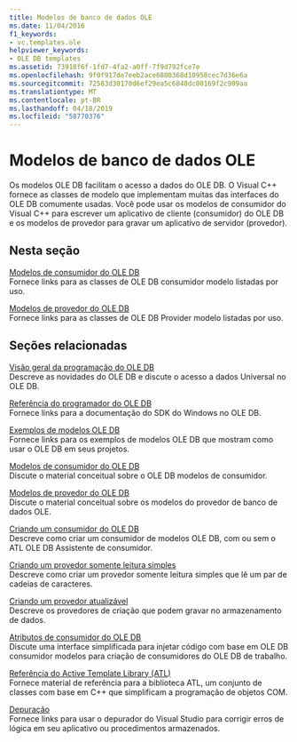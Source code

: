 ```yaml
---
title: Modelos de banco de dados OLE
ms.date: 11/04/2016
f1_keywords:
- vc.templates.ole
helpviewer_keywords:
- OLE DB templates
ms.assetid: 73918f6f-1fd7-4fa2-a0ff-7f9d792fce7e
ms.openlocfilehash: 9f0f917de7eeb2ace6800368d10958cec7d36e6a
ms.sourcegitcommit: 72583d30170d6ef29ea5c6848dc00169f2c909aa
ms.translationtype: MT
ms.contentlocale: pt-BR
ms.lasthandoff: 04/18/2019
ms.locfileid: "58770376"
---
```

# <a name="ole-db-templates"></a>Modelos de banco de dados OLE

Os modelos OLE DB facilitam o acesso a dados do OLE DB. O Visual C++ fornece as classes de modelo que implementam muitas das interfaces do OLE DB comumente usadas. Você pode usar os modelos de consumidor do Visual C++ para escrever um aplicativo de cliente (consumidor) do OLE DB e os modelos de provedor para gravar um aplicativo de servidor (provedor).

## <a name="in-this-section"></a>Nesta seção

[Modelos de consumidor do OLE DB](../../data/oledb/ole-db-consumer-templates-reference.md)<br/>
Fornece links para as classes de OLE DB consumidor modelo listadas por uso.

[Modelos de provedor do OLE DB](../../data/oledb/ole-db-provider-templates-reference.md)<br/>
Fornece links para as classes de OLE DB Provider modelo listadas por uso.

## <a name="related-sections"></a>Seções relacionadas

[Visão geral da programação do OLE DB](../../data/oledb/ole-db-programming-overview.md)<br/>
Descreve as novidades do OLE DB e discute o acesso a dados Universal no OLE DB.

[Referência do programador do OLE DB](/sql/connect/oledb/ole-db/oledb-driver-for-sql-server-programming)<br/>
Fornece links para a documentação do SDK do Windows no OLE DB.

[Exemplos de modelos OLE DB](../../overview/visual-cpp-samples.md)<br/>
Fornece links para os exemplos de modelos OLE DB que mostram como usar o OLE DB em seus projetos.

[Modelos de consumidor do OLE DB](../../data/oledb/ole-db-consumer-templates-cpp.md)<br/>
Discute o material conceitual sobre o OLE DB modelos de consumidor.

[Modelos de provedor do OLE DB](../../data/oledb/ole-db-provider-templates-cpp.md)<br/>
Discute o material conceitual sobre os modelos do provedor de banco de dados OLE.

[Criando um consumidor do OLE DB](../../data/oledb/creating-an-ole-db-consumer.md)<br/>
Descreve como criar um consumidor de modelos OLE DB, com ou sem o ATL OLE DB Assistente de consumidor.

[Criando um provedor somente leitura simples](../../data/oledb/creating-a-simple-read-only-provider.md)<br/>
Descreve como criar um provedor somente leitura simples que lê um par de cadeias de caracteres.

[Criando um provedor atualizável](../../data/oledb/creating-an-updatable-provider.md)<br/>
Descreve os provedores de criação que podem gravar no armazenamento de dados.

[Atributos de consumidor do OLE DB](../../windows/ole-db-consumer-attributes.md)<br/>
Discute uma interface simplificada para injetar código com base em OLE DB consumidor modelos para criação de consumidores do OLE DB de trabalho.

[Referência do Active Template Library (ATL)](../../atl/atl-com-desktop-components.md)<br/>
Fornece material de referência para a biblioteca ATL, um conjunto de classes com base em C++ que simplificam a programação de objetos COM.

[Depuração](/visualstudio/debugger/debugging-in-visual-studio)<br/>
Fornece links para usar o depurador do Visual Studio para corrigir erros de lógica em seu aplicativo ou procedimentos armazenados.